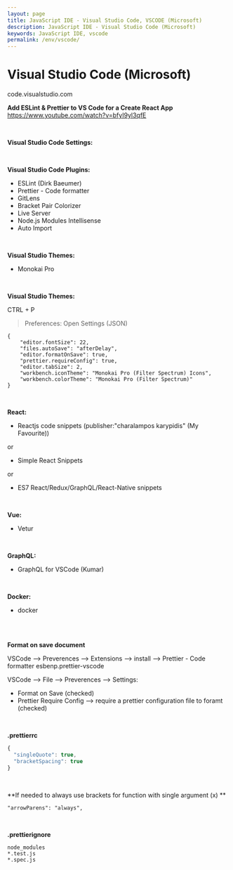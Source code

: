 ```yaml
---
layout: page
title: JavaScript IDE - Visual Studio Code, VSCODE (Microsoft)
description: JavaScript IDE - Visual Studio Code (Microsoft)
keywords: JavaScript IDE, vscode
permalink: /env/vscode/
---
```


# Visual Studio Code (Microsoft)

code.visualstudio.com

**Add ESLint & Prettier to VS Code for a Create React App**  
https://www.youtube.com/watch?v=bfyI9yl3qfE

<br/>

**Visual Studio Code Settings:**

<!-- minimal

```
{
  "editor.fontSize": 26,
  "editor.tabSize": 2,
  "editor.wordWrap": "on",
  "terminal.integrated.fontSize": 26,
  "editor.formatOnSave": true,
  "files.autoSave": "afterDelay",
  "files.autoSaveDelay": 10000,
  "eslint.enable": true
}
```

<br/>

**additional:**

    {
        "emmet.includeLanguages": {
            "javascript": "javascriptreact"
        },
        "emmet.syntaxProfiles": {
            "javascript": "jsx",
            "javascript": "html"
        }
    } -->

<br/>

**Visual Studio Code Plugins:**

- ESLint (Dirk Baeumer)
- Prettier - Code formatter
- GitLens
- Bracket Pair Colorizer
- Live Server
- Node.js Modules Intellisense
- Auto Import

<br/>

**Visual Studio Themes:**

- Monokai Pro

<br/>

**Visual Studio Themes:**

CTRL + P

> Preferences: Open Settings (JSON)

```
{
    "editor.fontSize": 22,
    "files.autoSave": "afterDelay",
    "editor.formatOnSave": true,
    "prettier.requireConfig": true,
    "editor.tabSize": 2,
    "workbench.iconTheme": "Monokai Pro (Filter Spectrum) Icons",
    "workbench.colorTheme": "Monokai Pro (Filter Spectrum)"
}
```

<!--
Highlight Matching Tag
-->

<br/>

**React:**

- Reactjs code snippets (publisher:"charalampos karypidis" (My Favourite))

or

- Simple React Snippets

or

- ES7 React/Redux/GraphQL/React-Native snippets

<br/>

**Vue:**

- Vetur

<br/>

**GraphQL:**

- GraphQL for VSCode (Kumar)

<br/>

**Docker:**

- docker

<br/>

<br/>

**Format on save document**

VSCode --> Preverences --> Extensions --> install --> Prettier - Code formatter esbenp.prettier-vscode

VSCode --> File --> Preverences --> Settings:

- Format on Save (checked)
- Prettier Require Config --> require a prettier configuration file to foramt (checked)

<br/>

**.prettierrc**

```js
{
  "singleQuote": true,
  "bracketSpacing": true
}
```

<br>

**If needed to always use brackets for function with single argument (x) **

```
"arrowParens": "always",
```

<br/>

**.prettierignore**

```
node_modules
*.test.js
*.spec.js
```

<!-- ### Eslint

    # npm install -g eslint \
    eslint-plugin-standard \
    eslint-plugin-import \
    eslint-plugin-node \
    eslint-plugin-promise

<br/>

    # npm install -g eslint-config-standard

<br/>

    # ls /usr/local/lib/node_modules/
    eslint                  eslint-plugin-import  eslint-plugin-promise   npx
    eslint-config-standard  eslint-plugin-node    eslint-plugin-standard -->
